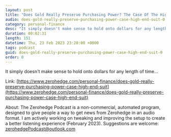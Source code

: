 ```yaml
---
layout: post
title: "Does Gold Really Preserve Purchasing Power? The Case Of The High-End Suit"
audio: does-gold-really-preserve-purchasing-power-case-high-end-suit-0
category: personal-finance
desc: "It simply doesn't make sense to hold onto dollars for any length of time..."
duration: 00:02:31
length: 151
datetime: Thu, 23 Feb 2023 23:20:00 +0000
tags: podcast
guid: does-gold-really-preserve-purchasing-power-case-high-end-suit-0
order: 0
---
```

It simply doesn't make sense to hold onto dollars for any length of time...

Link: [https://www.zerohedge.com/personal-finance/does-gold-really-preserve-purchasing-power-case-high-end-suit](https://www.zerohedge.com/personal-finance/does-gold-really-preserve-purchasing-power-case-high-end-suit)

About: The Zerohedge Podcast is a non-commercial, automated program, designed to give people a way to get news from Zerohedge in an audio format.  I am actively working on tweaking and improving the setup to create a better listening experience (February 2023).  Suggestions are welcome: [zerohedgePodcast@outlook.com](mailto:zerohedgePodcast@outlook.com)